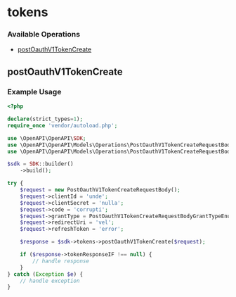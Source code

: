# tokens

### Available Operations

* [postOauthV1TokenCreate](#postoauthv1tokencreate)

## postOauthV1TokenCreate

### Example Usage

```php
<?php

declare(strict_types=1);
require_once 'vendor/autoload.php';

use \OpenAPI\OpenAPI\SDK;
use \OpenAPI\OpenAPI\Models\Operations\PostOauthV1TokenCreateRequestBody;
use \OpenAPI\OpenAPI\Models\Operations\PostOauthV1TokenCreateRequestBodyGrantTypeEnum;

$sdk = SDK::builder()
    ->build();

try {
    $request = new PostOauthV1TokenCreateRequestBody();
    $request->clientId = 'unde';
    $request->clientSecret = 'nulla';
    $request->code = 'corrupti';
    $request->grantType = PostOauthV1TokenCreateRequestBodyGrantTypeEnum::REFRESH_TOKEN;
    $request->redirectUri = 'vel';
    $request->refreshToken = 'error';

    $response = $sdk->tokens->postOauthV1TokenCreate($request);

    if ($response->tokenResponseIF !== null) {
        // handle response
    }
} catch (Exception $e) {
    // handle exception
}
```
